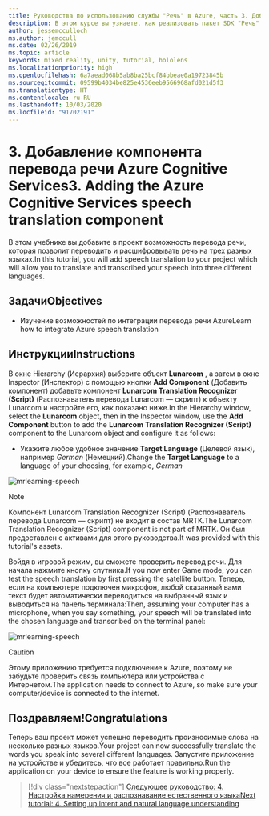 ```yaml
---
title: Руководства по использованию службы "Речь" в Azure, часть 3. Добавление компонента перевода речи Azure Cognitive Services
description: В этом курсе вы узнаете, как реализовать пакет SDK "Речь" в приложении смешанной реальности.
author: jessemcculloch
ms.author: jemccull
ms.date: 02/26/2019
ms.topic: article
keywords: mixed reality, unity, tutorial, hololens
ms.localizationpriority: high
ms.openlocfilehash: 6a7aead068b5ab8ba25bcf84bbeae0a19723845b
ms.sourcegitcommit: 09599b4034be825e4536eeb9566968afd021d5f3
ms.translationtype: HT
ms.contentlocale: ru-RU
ms.lasthandoff: 10/03/2020
ms.locfileid: "91702191"
---
```

# <a name="3-adding-the-azure-cognitive-services-speech-translation-component"></a><span data-ttu-id="ca8fc-105">3. Добавление компонента перевода речи Azure Cognitive Services</span><span class="sxs-lookup"><span data-stu-id="ca8fc-105">3. Adding the Azure Cognitive Services speech translation component</span></span>

<span data-ttu-id="ca8fc-106">В этом учебнике вы добавите в проект возможность перевода речи, которая позволит переводить и расшифровывать речь на трех разных языках.</span><span class="sxs-lookup"><span data-stu-id="ca8fc-106">In this tutorial, you will add speech translation to your project which will allow you to translate and transcribed your speech into three different languages.</span></span>

## <a name="objectives"></a><span data-ttu-id="ca8fc-107">Задачи</span><span class="sxs-lookup"><span data-stu-id="ca8fc-107">Objectives</span></span>

* <span data-ttu-id="ca8fc-108">Изучение возможностей по интеграции перевода речи Azure</span><span class="sxs-lookup"><span data-stu-id="ca8fc-108">Learn how to integrate Azure speech translation</span></span>

## <a name="instructions"></a><span data-ttu-id="ca8fc-109">Инструкции</span><span class="sxs-lookup"><span data-stu-id="ca8fc-109">Instructions</span></span>

<span data-ttu-id="ca8fc-110">В окне Hierarchy (Иерархия) выберите объект **Lunarcom** , а затем в окне Inspector (Инспектор) с помощью кнопки **Add Component** (Добавить компонент) добавьте компонент **Lunarcom Translation Recognizer (Script)** (Распознаватель перевода Lunarcom — скрипт) к объекту Lunarcom и настройте его, как показано ниже.</span><span class="sxs-lookup"><span data-stu-id="ca8fc-110">In the Hierarchy window, select the **Lunarcom** object, then in the Inspector window, use the **Add Component** button to add the **Lunarcom Translation Recognizer (Script)** component to the Lunarcom object and configure it as follows:</span></span>

* <span data-ttu-id="ca8fc-111">Укажите любое удобное значение **Target Language** (Целевой язык), например _German_ (Немецкий).</span><span class="sxs-lookup"><span data-stu-id="ca8fc-111">Change the **Target Language** to a language of your choosing, for example, _German_</span></span>

![mrlearning-speech](images/mrlearning-speech/tutorial3-section1-step1-1.png)

> [!NOTE]
> <span data-ttu-id="ca8fc-113">Компонент Lunarcom Translation Recognizer (Script) (Распознаватель перевода Lunarcom — скрипт) не входит в состав MRTK.</span><span class="sxs-lookup"><span data-stu-id="ca8fc-113">The Lunarcom Translation Recognizer (Script) component is not part of MRTK.</span></span> <span data-ttu-id="ca8fc-114">Он был предоставлен с активами для этого руководства.</span><span class="sxs-lookup"><span data-stu-id="ca8fc-114">It was provided with this tutorial's assets.</span></span>

<span data-ttu-id="ca8fc-115">Войдя в игровой режим, вы сможете проверить перевод речи. Для начала нажмите кнопку спутника.</span><span class="sxs-lookup"><span data-stu-id="ca8fc-115">If you now enter Game mode, you can test the speech translation by first pressing the satellite button.</span></span> <span data-ttu-id="ca8fc-116">Теперь, если на компьютере подключен микрофон, любой сказанный вами текст будет автоматически переводиться на выбранный язык и выводиться на панель терминала:</span><span class="sxs-lookup"><span data-stu-id="ca8fc-116">Then, assuming your computer has a microphone, when you say something, your speech will be translated into the chosen language and transcribed on the terminal panel:</span></span>

![mrlearning-speech](images/mrlearning-speech/tutorial3-section1-step1-2.png)

> [!CAUTION]
> <span data-ttu-id="ca8fc-118">Этому приложению требуется подключение к Azure, поэтому не забудьте проверить связь компьютера или устройства с Интернетом.</span><span class="sxs-lookup"><span data-stu-id="ca8fc-118">The application needs to connect to Azure, so make sure your computer/device is connected to the internet.</span></span>

## <a name="congratulations"></a><span data-ttu-id="ca8fc-119">Поздравляем!</span><span class="sxs-lookup"><span data-stu-id="ca8fc-119">Congratulations</span></span>

<span data-ttu-id="ca8fc-120">Теперь ваш проект может успешно переводить произносимые слова на несколько разных языков.</span><span class="sxs-lookup"><span data-stu-id="ca8fc-120">Your project can now successfully translate the words you speak into several different languages.</span></span> <span data-ttu-id="ca8fc-121">Запустите приложение на устройстве и убедитесь, что все работает правильно.</span><span class="sxs-lookup"><span data-stu-id="ca8fc-121">Run the application on your device to ensure the feature is working properly.</span></span>

> [!div class="nextstepaction"]
> [<span data-ttu-id="ca8fc-122">Следующее руководство: 4. Настройка намерения и распознавание естественного языка</span><span class="sxs-lookup"><span data-stu-id="ca8fc-122">Next tutorial: 4. Setting up intent and natural language understanding</span></span>](mrlearning-speechSDK-ch4.md)
